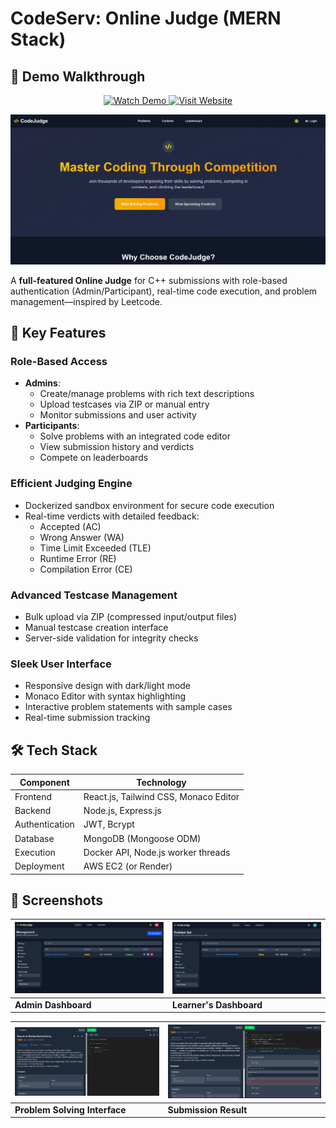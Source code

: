 # CodeServ: Online Judge (MERN Stack)

## 🎥 Demo Walkthrough

<div align="center">
  <a href="https://loom.com/share/folder/23c72fe38b844f98ba0b28ff09a2bfbe">
    <img src="https://img.shields.io/badge/Watch_Demo-FF0000?style=for-the-badge&logo=videocam&logoColor=white" alt="Watch Demo" height="40">
  </a>
  <a href=" https://code-serv.xyz/" target="_blank">
    <img src="https://img.shields.io/badge/Visit_Website-4285F4?style=for-the-badge&logo=google-chrome&logoColor=white" alt="Visit Website" height="40">
  </a>
</div>

![CodeJudge Banner](https://github.com/hariome62014/OJ_Project/blob/main/frontend/src/assets/Screenshot%202025-05-28%20133933.png)  


A **full-featured Online Judge** for C++ submissions with role-based authentication (Admin/Participant), real-time code execution, and problem management—inspired by Leetcode.

## 🚀 Key Features

### Role-Based Access
- **Admins**: 
  - Create/manage problems with rich text descriptions
  - Upload testcases via ZIP or manual entry
  - Monitor submissions and user activity
- **Participants**: 
  - Solve problems with an integrated code editor
  - View submission history and verdicts
  - Compete on leaderboards

### Efficient Judging Engine
- Dockerized sandbox environment for secure code execution
- Real-time verdicts with detailed feedback:
  - Accepted (AC)
  - Wrong Answer (WA)
  - Time Limit Exceeded (TLE)
  - Runtime Error (RE)
  - Compilation Error (CE)

### Advanced Testcase Management
- Bulk upload via ZIP (compressed input/output files)
- Manual testcase creation interface
- Server-side validation for integrity checks

### Sleek User Interface
- Responsive design with dark/light mode
- Monaco Editor with syntax highlighting
- Interactive problem statements with sample cases
- Real-time submission tracking

## 🛠 Tech Stack

| Component       | Technology                          |
|-----------------|------------------------------------|
| Frontend        | React.js, Tailwind CSS, Monaco Editor |
| Backend         | Node.js, Express.js                |
| Authentication  | JWT, Bcrypt                       |
| Database        | MongoDB (Mongoose ODM)            |
| Execution       | Docker API, Node.js worker threads|
| Deployment      | AWS EC2 (or Render)               |

## 📸 Screenshots

| ![Admin Dashboard](https://github.com/hariome62014/OJ_Project/blob/main/frontend/src/assets/Screenshot%202025-05-28%20134036.png) | ![Learner's Dashboard](https://github.com/hariome62014/OJ_Project/blob/main/frontend/src/assets/Screenshot%202025-05-28%20134530.png) |
|------------------------------------------------------------------------------|-----------------------------------------------------------------------------------|
| **Admin Dashboard**                                                          | **Learner's Dashboard**                                                     |

| ![Problem Solving Interface](https://github.com/hariome62014/OJ_Project/blob/main/frontend/src/assets/Screenshot%202025-05-28%20135622.png) | ![Submission Result](https://github.com/hariome62014/OJ_Project/blob/main/frontend/src/assets/Screenshot%202025-05-28%20134448.png) |
|------------------------------------------------------------------------------|-----------------------------------------------------------------------------------|
| **Problem Solving Interface**                                                          | **Submission Result**                                                     |                                                     |

